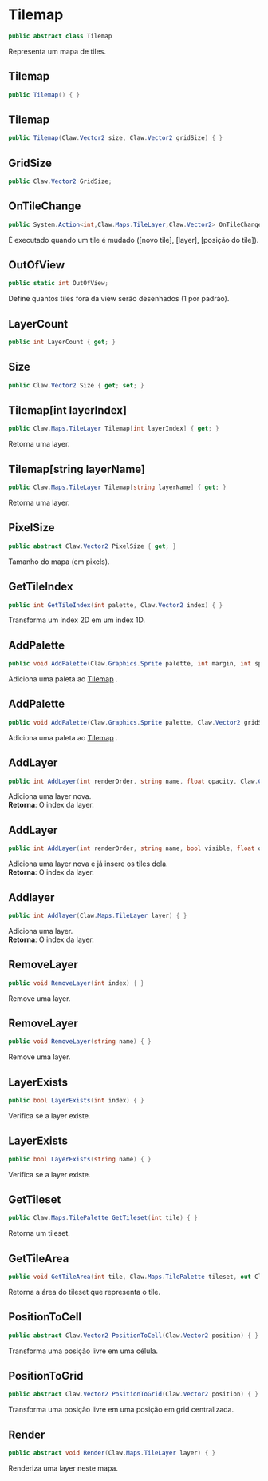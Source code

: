 # Tilemap
```csharp
public abstract class Tilemap
```
Representa um mapa de tiles.<br />
## Tilemap
```csharp
public Tilemap() { }
```
## Tilemap
```csharp
public Tilemap(Claw.Vector2 size, Claw.Vector2 gridSize) { }
```
## GridSize
```csharp
public Claw.Vector2 GridSize;
```
## OnTileChange
```csharp
public System.Action<int,Claw.Maps.TileLayer,Claw.Vector2> OnTileChange;
```
É executado quando um tile é mudado ([novo tile], [layer], [posição do tile]).<br />
## OutOfView
```csharp
public static int OutOfView;
```
Define quantos tiles fora da view serão desenhados (1 por padrão).<br />
## LayerCount
```csharp
public int LayerCount { get; } 
```
## Size
```csharp
public Claw.Vector2 Size { get; set; } 
```
## Tilemap[int layerIndex]
```csharp
public Claw.Maps.TileLayer Tilemap[int layerIndex] { get; } 
```
Retorna uma layer.<br />
## Tilemap[string layerName]
```csharp
public Claw.Maps.TileLayer Tilemap[string layerName] { get; } 
```
Retorna uma layer.<br />
## PixelSize
```csharp
public abstract Claw.Vector2 PixelSize { get; } 
```
Tamanho do mapa (em pixels).<br />
## GetTileIndex
```csharp
public int GetTileIndex(int palette, Claw.Vector2 index) { }
```
Transforma um index 2D em um index 1D.<br />
## AddPalette
```csharp
public void AddPalette(Claw.Graphics.Sprite palette, int margin, int spacing) { }
```
Adiciona uma paleta ao [Tilemap](api/Claw/Maps/Tilemap.md#Tilemap) .<br />
## AddPalette
```csharp
public void AddPalette(Claw.Graphics.Sprite palette, Claw.Vector2 gridSize, int margin, int spacing) { }
```
Adiciona uma paleta ao [Tilemap](api/Claw/Maps/Tilemap.md#Tilemap) .<br />
## AddLayer
```csharp
public int AddLayer(int renderOrder, string name, float opacity, Claw.Color color) { }
```
Adiciona uma layer nova.<br />
**Retorna**: O index da layer.<br />
## AddLayer
```csharp
public int AddLayer(int renderOrder, string name, bool visible, float opacity, Claw.Color color, int[] data) { }
```
Adiciona uma layer nova e já insere os tiles dela.<br />
**Retorna**: O index da layer.<br />
## Addlayer
```csharp
public int Addlayer(Claw.Maps.TileLayer layer) { }
```
Adiciona uma layer.<br />
**Retorna**: O index da layer.<br />
## RemoveLayer
```csharp
public void RemoveLayer(int index) { }
```
Remove uma layer.<br />
## RemoveLayer
```csharp
public void RemoveLayer(string name) { }
```
Remove uma layer.<br />
## LayerExists
```csharp
public bool LayerExists(int index) { }
```
Verifica se a layer existe.<br />
## LayerExists
```csharp
public bool LayerExists(string name) { }
```
Verifica se a layer existe.<br />
## GetTileset
```csharp
public Claw.Maps.TilePalette GetTileset(int tile) { }
```
Retorna um tileset.<br />
## GetTileArea
```csharp
public void GetTileArea(int tile, Claw.Maps.TilePalette tileset, out Claw.Rectangle area) { }
```
Retorna a área do tileset que representa o tile.<br />
## PositionToCell
```csharp
public abstract Claw.Vector2 PositionToCell(Claw.Vector2 position) { }
```
Transforma uma posição livre em uma célula.<br />
## PositionToGrid
```csharp
public abstract Claw.Vector2 PositionToGrid(Claw.Vector2 position) { }
```
Transforma uma posição livre em uma posição em grid centralizada.<br />
## Render
```csharp
public abstract void Render(Claw.Maps.TileLayer layer) { }
```
Renderiza uma layer neste mapa.<br />
